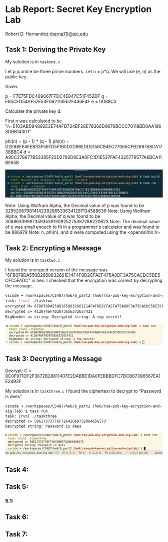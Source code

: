 # Lab Report: Secret Key Encryption Lab <!-- omit in toc -->

Robert D. Hernandez <rherna70@uic.edu>

## Task 1: Deriving the Private Key

My solution is in `taskone.c`

Let p,q and e be three prime numbers.  Let n = p*q.  We will use (e, n) as the public key.

Given:

p = F7E75FDC469067FFDC4E847C51F452DF
q = E85CED54AF57E53E092113E62F436F4F
e = 0D88C3

Calculate the private key d.


First n was calculated to be "n=E103ABD94892E3E74AFD724BF28E78366D9676BCCC70118BD0AA1968DBB143D1"

phi(n) = (p - 1) * (q - 1)
phi(n) = D2E88FE4EEB33F597D5F1B0D2D96EDD5156C94EC27065CFB268768CA1738BBC4
d = A90C278677B53385F22D2792D6E3A0FC1D1E537FAF4325779577A6BCA11BE65B

![alt text](images/taskone.png)

Note: Using Wolfram Alpha, the Decimal value of p was found to be 329520679814142392965336341297134588639
Note: Using Wolfram Alpha, the Decimal value of q was found to be 308863399973593539130925275387286220623
Note: The decimal value of e was small enouch to fit in a programmer's calculator and was found to be 886979
Note: n, phi(n), and d were computed using the <openssl/bn.h>

## Task 2: Encrypting a Message

My solution is in `tasktwo.c`

I found the encryped version of the message was "6FB078DA550B2650832661E14F4F8D2CFAEF475A0DF3A75CACDC5DE5CFC5FADC" in hex.  I checked that the encryption was correct by decrypting the message.

```sh
vscode ➜ /workspaces/CS487/hw6/6_part2 (hw6/rsa-pub-key-ecryption-and-sig-lab) $ task run
task: [run] ./tasktwo
encrypted M= 6FB078DA550B2650832661E14F4F8D2CFAEF475A0DF3A75CACDC5DE5CFC5FADC
decrypted c= 4120746F702073656372657421
BigNumber as string: Decrypted string: A top secret!
```

![alt text](images/tasktwo.png)

## Task 3: Decrypting a Message

Decrypt: C = 8C0F971DF2F3672B28811407E2DABBE1DA0FEBBBDFC7DCB67396567EA1E2493F

My solution is in `taskthree.c` I found the ciphertext to decrypt to "Password is dees"

```
vscode ➜ /workspaces/CS487/hw6/6_part2 (hw6/rsa-pub-key-ecryption-and-sig-lab) $ task run
task: [run] ./taskthree
decrypted c= 50617373776F72642069732064656573
Decrypted string: Password is dees
```

![alt text](images/taskthree.png)

## Task 4:
## Task 5:
### 5.1:
## Task 6:
## Task 7:
